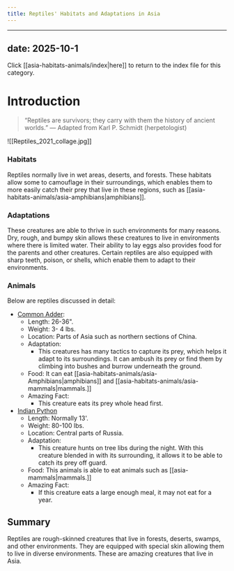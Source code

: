 ```yaml
---
title: Reptiles' Habitats and Adaptations in Asia
---
```

---
date: 2025-10-1
---
Click [[asia-habitats-animals/index|here]] to return to the index file for this category.
# Introduction

>“Reptiles are survivors; they carry with them the history of ancient worlds.”
>— Adapted from Karl P. Schmidt (herpetologist)


![[Reptiles_2021_collage.jpg]]

### Habitats

Reptiles normally live in wet areas, deserts, and forests. These habitats allow some to camouflage in their surroundings, which enables them to more easily catch their prey that live in these regions, such as [[asia-habitats-animals/asia-amphibians|amphibians]]. 
### Adaptations

These creatures are able to thrive in such environments for many reasons. Dry, rough, and bumpy skin allows these creatures to live in environments where there is limited water. Their ability to lay eggs also provides food for the parents and other creatures. Certain reptiles are also equipped with sharp teeth, poison, or shells, which enable them to adapt to their environments.
### Animals

Below are reptiles discussed in detail:


- [Common Adder](https://tse2.mm.bing.net/th/id/OIP.BOfeafG-0n9TOYM3eI2WJAHaEs?rs=1&pid=ImgDetMain&o=7&rm=3):
	- Length: 26-36".
	- Weight: 3- 4 lbs.
	- Location: Parts of Asia such as northern sections of China.
	- Adaptation:
		- This creatures has many tactics to capture its prey, which helps it adapt to its surroundings. It can ambush its prey or find them by climbing into bushes and burrow underneath the ground. 
	- Food: It can eat [[asia-habitats-animals/asia-Amphibians|amphibians]] and [[asia-habitats-animals/asia-mammals|mammals.]]
	- Amazing Fact: 
		- This creature eats its prey whole head first.
- [Indian Python](https://a-z-animals.com/media/2022/08/python-molurus-molurus-iStock-1164867147.jpg)
	- Length: Normally 13'.
	- Weight: 80-100 lbs.
	- Location: Central parts of Russia.
	- Adaptation:
		- This creature hunts on tree libs during the night. With this creature blended in with its surrounding, it allows it to be able to catch its prey off guard.
	- Food:  This animals is able to eat animals such as [[asia-mammals|mammals.]]
	- Amazing Fact: 
		- If this creature eats a large enough meal, it may not eat for a year.
## Summary

Reptiles are rough-skinned creatures that live in forests, deserts, swamps, and other environments. They are equipped with special skin allowing them to live in diverse environments. These are amazing creatures that live in Asia.